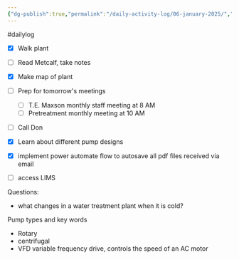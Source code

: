 ```yaml
---
{"dg-publish":true,"permalink":"/daily-activity-log/06-january-2025/","created":"2025-01-06T07:38:11.413-06:00"}
---
```


#dailylog
- [x] Walk plant
- [ ] Read Metcalf, take notes
- [x] Make map of plant
- [ ] Prep for tomorrow's meetings
	- [ ] T.E. Maxson monthly staff meeting at 8 AM
	- [ ] Pretreatment monthly meeting at 10 AM
- [ ] Call Don
- [x] Learn about different pump designs
- [x] implement power automate flow to autosave all pdf files received via email
- [ ] access LIMS


Questions:
- what changes in a water treatment plant when it is cold?

Pump types and key words
- Rotary
- centrifugal
- VFD variable frequency drive, controls the speed of an AC motor